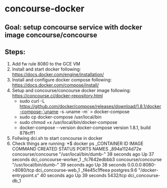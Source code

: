 # concourse-docker
## Goal: setup concourse service with docker image concourse/concourse
## Steps:
1. Add fw rule 8080 to the GCE VM
2. Install and start docker following: https://docs.docker.com/engine/installation/
3. Install and configure docker compose following: https://docs.docker.com/compose/install/
4. Setup and concourse/concourse docker image following: https://concourse.ci/docker-repository.html
	* sudo  curl -L https://github.com/docker/compose/releases/download/1.8.1/docker-compose-`uname -s`-`uname -m` > docker-compose
	* sudo cp docker-compose /usr/local/bin
	* sudo chmod +x /usr/local/bin/docker-compose
	* docker-compose --version
	    docker-compose version 1.8.1, build 878cff1
5. Follwing dci.sh to start concourse in docker
6. Check things are running:
*$ docker ps
_CONTAINER ID        IMAGE                 COMMAND                  CREATED             STATUS              PORTS                    NAMES
_894a1124d72e        concourse/concourse   "/usr/local/bin/dumb-"   38 seconds ago      Up 37 seconds                                dci_concourse-worker_1
_fc7642edbbb3        concourse/concourse   "/usr/local/bin/dumb-"   39 seconds ago      Up 38 seconds       0.0.0.0:8080->8080/tcp   dci_concourse-web_1
_f4e45c1ffeea        postgres:9.6          "/docker-entrypoint.s"   40 seconds ago      Up 39 seconds       5432/tcp                 dci_concourse-db_1

